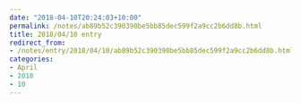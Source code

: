 ```yaml
---
date: "2018-04-10T20:24:03+10:00"
permalink: /notes/ab89b52c390390be5bb85dec599f2a9cc2b6dd8b.html
title: 2018/04/10 entry
redirect_from:
- /notes/entry/2018/04/10/ab89b52c390390be5bb85dec599f2a9cc2b6dd8b.html
categories:
- April
- 2018
- 10
---
```

